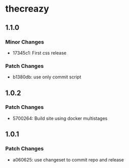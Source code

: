 # thecreazy

## 1.1.0

### Minor Changes

- 17345c1: First css release

### Patch Changes

- b1380db: use only commit script

## 1.0.2

### Patch Changes

- 5700264: Build site using docker multistages

## 1.0.1

### Patch Changes

- a060625: use changeset to commit repo and release
